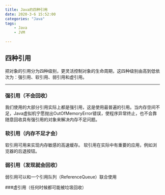 ```yaml
---
title: Java的四种引用
date: 2020-3-6 15:52:00
categories: "Java"
tags:
	- Java
	- JVM
	
---
```

## 四种引用
把对象的引用分为四种级别，更灵活控制对象的生命周期，这四种级别由高到低依次为：强引用、软引用、弱引用和虚引用。
<!--more-->
***
### 强引用（不会回收）
我们使用的大部分引用实际上都是强引用，这是使用最普遍的引用。当内存空间不足，Java虚拟机宁愿抛出OutOfMemoryError错误，使程序异常终止，也不会靠随意回收具有强引用的对象来解决内存不足问题。

### 软引用（内存不足才会）
软引用可用来实现内存敏感的高速缓存。
软引用在实际中有重要的应用，例如浏览器的后退按钮。

### 弱引用（发现就会回收）
弱引用可以和一个引用队列（ReferenceQueue）联合使用

###虚引用（任何时候都可能被垃圾回收）

